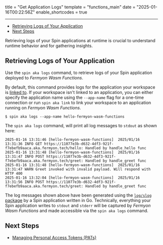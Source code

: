title = "Get Application Logs"
template = "functions_main"
date = "2025-01-16T00:22:56Z"
enable_shortcodes = true

---

- [Retrieving Logs of Your Application](#retrieving-logs-of-your-application)
- [Next Steps](#next-steps)

Retrieving logs of your Spin applications at runtime is crucial to understand runtime behavior and for gathering insights.

## Retrieving Logs of Your Application

Use the `spin aka logs` command, to retrieve logs of your Spin application deployed to _Fermyon Wasm Functions_.

By default, this command provides logs for the application your workspace is [linked to](app-linking). If your workspace isn't linked to an application, you can either specify the application name using the `--app-name` flag for a one-time connection or run `spin aka link` to link your workspace to an application running on _Fermyon Wasm Functions_.

<!-- @selectiveCpy -->

```console
$ spin aka logs --app-name hello-fermyon-wasm-functions
```

The `spin aka logs` command, will print all log messages to `stdout` as shown here:

<!-- @nocpy -->

```console
2025-01-16 13:31:46 [hello-fermyon-wasm-functions]  2025/01/16 13:31:36 INFO GET https://11077e3b-d632-4df3-921f-f7ebefb9aaca.aka.fermyon.tech/hello: Handled by handle_hello func
2025-01-16 13:31:48 [hello-fermyon-wasm-functions]  2025/01/16 13:31:47 INFO POST https://11077e3b-d632-4df3-921f-f7ebefb9aaca.aka.fermyon.tech/greet: Handled by handle_greet func
2025-01-16 13:31:48 [hello-fermyon-wasm-functions]  2025/01/16 13:31:47 WARN Greet invoked with invalid payload. Will respond with HTTP 400
2025-01-16 13:32:04 [hello-fermyon-wasm-functions]  2025/01/16 13:31:56 INFO POST https://11077e3b-d632-4df3-921f-f7ebefb9aaca.aka.fermyon.tech/greet: Handled by handle_greet func
```

The log messages shown above have been generated using the [`log/slog` package](https://go.dev/blog/slog) by a Spin application written in Go. Technically, everything your Spin application writes to `stdout` and `stderr` will be captured by _Fermyon Wasm Functions_ and made accessible via the `spin aka logs` command.

## Next Steps

- [Managing Personal Access Tokens (PATs)](managing-personal-access-tokens)
